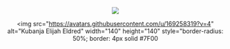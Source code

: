 <div align="center">

<img src="https://capsule-render.vercel.app/api?type=waving&color=gradient&height=180&section=header&text=Welcome%20To%20My%20World&fontSize=36&fontAlignY=35&animation=fadeIn" />

<img src="https://avatars.githubusercontent.com/u/169258319?v=4" alt="Kubanja Elijah Eldred" width="140" height="140" style="border-radius: 50%; border: 4px solid #7F00
